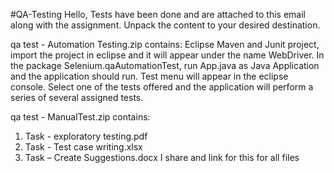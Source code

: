 #QA-Testing
Hello,
Tests have been done and are attached to this email along with the assignment. 
Unpack the content to your desired destination.

qa test - Automation Testing.zip
contains:
Eclipse Maven and Junit project, import the project in eclipse and it will appear under the name WebDriver.
In the package Selenium.qaAutomationTest, run App.java as Java Application
and the application should run. 
Test menu will appear in the eclipse console.
Select one of the tests offered and the application will perform a series of several assigned tests. 

qa test - ManualTest.zip
contains:
1. Task - exploratory testing.pdf 
2. Task - Test case writing.xlsx
3. Task – Create Suggestions.docx
I share and link for this for all files
